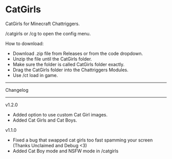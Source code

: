 # CatGirls
CatGirls for Minecraft Chattriggers.

/catgirls or /cg to open the config menu.

How to download:
 - Download .zip file from Releases or from the code dropdown.
 - Unzip the file until the CatGirls folder.
 - Make sure the folder is called CatGirls folder exactly.
 - Drag the CatGirls folder into the Chattriggers Modules.
 - Use /ct load in game.

 ----------
 
 Changelog
 
 ----------
 
 v1.2.0
 - Added option to use custom Cat Girl images.
 - Added Cat Girls and Cat Boys.
 
 v1.1.0
 - Fixed a bug that swapped cat girls too fast spamming your screen (Thanks Unclaimed and Debug <3)
 - Added Cat Boy mode and NSFW mode in /catgirls

